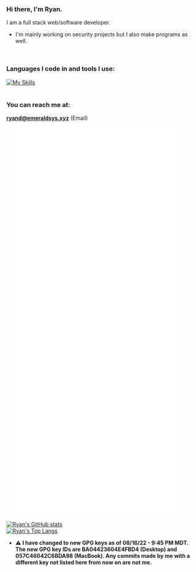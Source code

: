 ### Hi there, I'm Ryan.
I am a full stack web/software developer.
<br>
- I'm mainly working on security projects but I also make programs as well.
<br>

### Languages I code in and tools I use:
[![My Skills](https://skillicons.dev/icons?i=cs,cpp,net,ts,react,nextjs,gatsby,js,nodejs,electron,express,mongo,mysql,html,css,markdown,lua,java,androidstudio,vscode,visualstudio,git,github,githubactions,gitlab,docker,linux,nginx,aws,gcp,azure,cloudflare,vercel,netlify,aftereffects,photoshop,stackoverflow,discord,twitter,linkedin,mastodon)](https://skillicons.dev/)
<br>
<br>


### You can reach me at:
<b>ryand@emeraldsys.xyz</b> (Email)
<br>

![Metrics](/github-metrics.svg)
[![Ryan's GitHub stats](https://github-readme-stats-git-masterrstaa-rickstaa.vercel.app/api?username=ryand56&show_icons=true&count_private=true&theme=dark)](https://github.com/anuraghazra/github-readme-stats)
<br>
[![Ryan's Top Langs](https://github-readme-stats-git-masterrstaa-rickstaa.vercel.app/api/top-langs/?username=ryand56&theme=dark)](https://github.com/anuraghazra/github-readme-stats)
<br>
- ⚠️ <b>I have changed to new GPG keys as of 08/16/22 - 9:45 PM MDT. The new GPG key IDs are BA04423604E4FBD4 (Desktop) and 057C46042C6BDA98 (MacBook). Any commits made by me with a different key not listed here from now on are not me.</b>